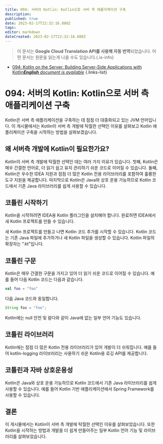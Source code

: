 ```yaml
---
title: 094: 서버의 Kotlin: Kotlin으로 서버 측 애플리케이션 구축
description: 
published: true
date: 2023-02-17T22:32:16.880Z
tags: 
editor: markdown
dateCreated: 2023-02-17T22:32:16.880Z
---
```


> 이 문서는 **Google Cloud Translation API를 사용해 자동 번역**되었습니다.
어떤 문서는 원문을 읽는게 나을 수도 있습니다.{.is-info}



- [094: Kotlin on the Server: Building Server-Side Applications with Kotlin***English** document is available*](/en/Knowledge-base/Kotlin/Learning/094-kotlin-on-the-server-building-server-side-applications-with-kotlin)
{.links-list}


# 094: 서버의 Kotlin: Kotlin으로 서버 측 애플리케이션 구축

Kotlin은 서버 측 애플리케이션을 구축하는 데 점점 더 대중화되고 있는 JVM 언어입니다. 이 게시물에서는 Kotlin이 서버 측 개발에 탁월한 선택인 이유를 살펴보고 Kotlin 애플리케이션 구축을 시작하는 방법을 살펴보겠습니다.

## 왜 서버측 개발에 Kotlin이 필요한가요?

Kotlin이 서버 측 개발에 탁월한 선택인 데는 여러 가지 이유가 있습니다. 첫째, Kotlin은 매우 간결한 언어로, 더 읽기 쉽고 유지 관리하기 쉬운 코드로 이어질 수 있습니다. 둘째, Kotlin은 우수한 IDEA 지원과 점점 더 많은 Kotlin 전용 라이브러리를 포함하여 훌륭한 도구 지원을 제공합니다. 마지막으로 Kotlin은 Java와 상호 운용 가능하므로 Kotlin 코드에서 기존 Java 라이브러리를 쉽게 사용할 수 있습니다.

## 코틀린 시작하기

Kotlin을 시작하려면 IDEA용 Kotlin 플러그인을 설치해야 합니다. 완료하면 IDEA에서 새 Kotlin 프로젝트를 만들 수 있습니다.

새 Kotlin 프로젝트를 만들고 나면 Kotlin 코드 추가를 시작할 수 있습니다. Kotlin 코드는 기존 Java 파일에 추가하거나 새 Kotlin 파일을 생성할 수 있습니다. Kotlin 파일의 확장자는 ".kt"입니다.

## 코틀린 구문

Kotlin은 매우 간결한 구문을 가지고 있어 더 읽기 쉬운 코드로 이어질 수 있습니다. 예를 들어 다음 Kotlin 코드는 다음과 같습니다.

```kotlin
val foo = "foo"
```

다음 Java 코드와 동일합니다.

```java
String foo = "foo";
```

Kotlin에는 null 안전 및 람다와 같이 Java에 없는 일부 언어 기능도 있습니다.

## 코틀린 라이브러리

Kotlin에는 점점 더 많은 Kotlin 전용 라이브러리가 있어 개발이 더 쉬워집니다. 예를 들어 kotlin-logging 라이브러리는 사용하기 쉬운 Kotlin용 로깅 API를 제공합니다.

## 코틀린과 자바 상호운용성

Kotlin은 Java와 상호 운용 가능하므로 Kotlin 코드에서 기존 Java 라이브러리를 쉽게 사용할 수 있습니다. 예를 들어 Kotlin 기반 애플리케이션에서 Spring Framework를 사용할 수 있습니다.

## 결론

이 게시물에서는 Kotlin이 서버 측 개발에 탁월한 선택인 이유를 살펴보았습니다. 또한 Kotlin을 시작하는 방법과 개발을 더 쉽게 만들어주는 일부 Kotlin 언어 기능 및 라이브러리를 살펴보았습니다.